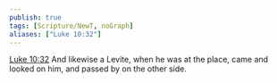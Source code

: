 ```yaml
---
publish: true
tags: [Scripture/NewT, noGraph]
aliases: ["Luke 10:32"]
---
```

[Luke 10:32](https://churchofjesuschrist.org/study/scriptures/nt/luke/10?lang=eng&id=p32#p32) And likewise a Levite, when he was at the place, came and looked on him, and passed by on the other side.
